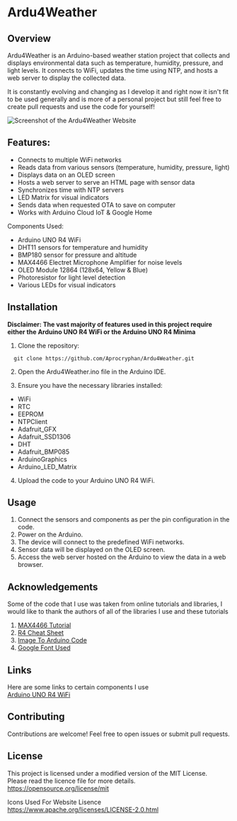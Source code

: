 # Ardu4Weather
## Overview

Ardu4Weather is an Arduino-based weather station project that collects and displays environmental data such as temperature, humidity, pressure, and light levels. It connects to WiFi, updates the time using NTP, and hosts a web server to display the collected data.

It is constantly evolving and changing as I develop it and right now it isn't fit to be used generally and is more of a personal project but still feel free to create pull requests and use the code for yourself!

![Screenshot of the Ardu4Weather Website](https://i.imgur.com/ARaHL09.png)
## Features:
* Connects to multiple WiFi networks
* Reads data from various sensors (temperature, humidity, pressure, light)
* Displays data on an OLED screen
* Hosts a web server to serve an HTML page with sensor data
* Synchronizes time with NTP servers
* LED Matrix for visual indicators
* Sends data when requested OTA to save on computer
* Works with Arduino Cloud IoT & Google Home

Components Used:
* Arduino UNO R4 WiFi
* DHT11 sensors for temperature and humidity
* BMP180 sensor for pressure and altitude
* MAX4466 Electret Microphone Amplifier for noise levels
* OLED Module 12864 (128x64, Yellow & Blue)
* Photoresistor for light level detection
* Various LEDs for visual indicators

## Installation
**Disclaimer: The vast majority of features used in this project require either the Arduino UNO R4 WiFi or the Arduino UNO R4 Minima**
1. Clone the repository:
```
  git clone https://github.com/Aprocryphan/Ardu4Weather.git
```
2. Open the Ardu4Weather.ino file in the Arduino IDE.

3. Ensure you have the necessary libraries installed:
* WiFi
* RTC
* EEPROM
* NTPClient
* Adafruit_GFX
* Adafruit_SSD1306
* DHT
* Adafruit_BMP085
* ArduinoGraphics
* Arduino_LED_Matrix
4. Upload the code to your Arduino UNO R4 WiFi.

## Usage
1. Connect the sensors and components as per the pin configuration in the code.
2. Power on the Arduino.
3. The device will connect to the predefined WiFi networks.
4. Sensor data will be displayed on the OLED screen.
5. Access the web server hosted on the Arduino to view the data in a web browser.

## Acknowledgements
Some of the code that I use was taken from online tutorials and libraries, I would like to thank the authors of all of the libraries I use and these tutorials
1. [MAX4466 Tutorial](https://lastminuteengineers.com/max4466-arduino-tutorial/)
2. [R4 Cheat Sheet](https://docs.arduino.cc/tutorials/uno-r4-wifi/cheat-sheet/)
3. [Image To Arduino Code](https://javl.github.io/image2cpp/)
4. [Google Font Used](https://fonts.google.com/shareselection.family=Funnel+Display:wght@300..800)

## Links
Here are some links to certain components I use\
[Arduino UNO R4 WiFi](https://store.arduino.cc/collections/boards-modules/products/uno-r4-wifi)

## Contributing
Contributions are welcome! Feel free to open issues or submit pull requests.

## License
This project is licensed under a modified version of the MIT License.\
Please read the licence file for more details.\
https://opensource.org/license/mit

Icons Used For Website Lisence
https://www.apache.org/licenses/LICENSE-2.0.html
